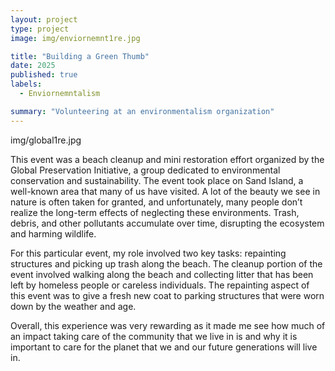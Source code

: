 ```yaml
---
layout: project
type: project
image: img/enviornemnt1re.jpg

title: "Building a Green Thumb"
date: 2025
published: true
labels:
  - Enviornemntalism

summary: "Volunteering at an environmentalism organization"
---
```


img/global1re.jpg


This event was a beach cleanup and mini restoration effort organized by the Global Preservation Initiative, a group dedicated to environmental conservation and sustainability. 
The event took place on Sand Island, a well-known area that many of us have visited. A lot of the beauty we see in nature is often taken for granted, and unfortunately, many people 
don’t realize the long-term effects of neglecting these environments. Trash, debris, and other pollutants accumulate over time, disrupting the ecosystem and harming wildlife.

For this particular event, my role involved two key tasks: repainting structures and picking up trash along the beach. 
The cleanup portion of the event involved walking along the beach and collecting litter that has been left by homeless people or careless individuals.
The repainting aspect of this event was to give a fresh new coat to parking structures that were worn down by the weather and age.

Overall, this experience was very rewarding as it made me see how much of an impact taking care of the community that we live in is and why it is important to care for the planet that we 
and our future generations will live in. 
